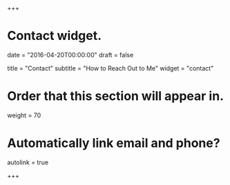 +++
# Contact widget.

date = "2016-04-20T00:00:00"
draft = false

title = "Contact"
subtitle = "How to Reach Out to Me"
widget = "contact"

# Order that this section will appear in.
weight = 70

# Automatically link email and phone?
autolink = true

+++

